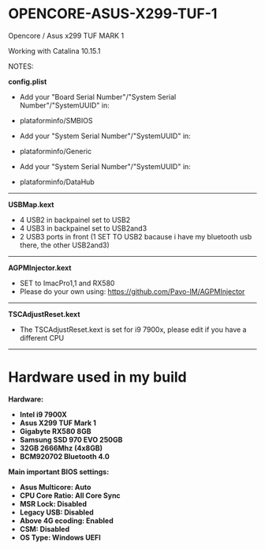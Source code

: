 # OPENCORE-ASUS-X299-TUF-1
Opencore / Asus x299 TUF MARK 1


Working with Catalina 10.15.1



NOTES:

<b>config.plist</b>
* Add your "Board Serial Number"/"System Serial Number"/"SystemUUID" in:
- plataforminfo/SMBIOS

* Add your "System Serial Number"/"SystemUUID" in:
- plataforminfo/Generic

* Add your "System Serial Number"/"SystemUUID" in:
- plataforminfo/DataHub

---

<b>USBMap.kext</b>
* 4 USB2 in backpainel set to USB2
* 4 USB3 in backpainel set to USB2and3
* 2 USB3 ports in front (1 SET TO USB2 bacause i have my bluetooth usb there, the other USB2and3)

---

<b>AGPMInjector.kext</b>
* SET to ImacPro1,1 and RX580
* Please do your own using: https://github.com/Pavo-IM/AGPMInjector

---

<b>TSCAdjustReset.kext</b>
* The TSCAdjustReset.kext is set for i9 7900x, please edit if you have a different CPU

---

# Hardware used in my build

<b>Hardware:</br>
* Intel i9 7900X
* Asus X299 TUF Mark 1
* Gigabyte RX580 8GB
* Samsung SSD 970 EVO 250GB
* 32GB 2666Mhz (4x8GB)
* BCM920702 Bluetooth 4.0

<b>Main important BIOS settings:</b>
* Asus Multicore: Auto
* CPU Core Ratio: All Core Sync
* MSR Lock: Disabled
* Legacy USB: Disabled
* Above 4G ecoding: Enabled
* CSM: Disabled
* OS Type: Windows UEFI
